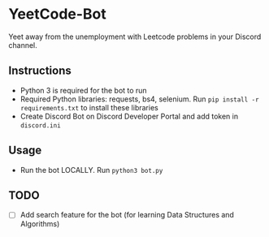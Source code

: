 # YeetCode-Bot
Yeet away from the unemployment with Leetcode problems in your Discord channel.

## Instructions
* Python 3 is required for the bot to run
* Required Python libraries: requests, bs4, selenium. Run `pip install -r requirements.txt` to install these libraries
* Create Discord Bot on Discord Developer Portal and add token in `discord.ini`

## Usage
* Run the bot LOCALLY. Run `python3 bot.py`

## TODO 
- [ ] Add search feature for the bot (for learning Data Structures and Algorithms) 
